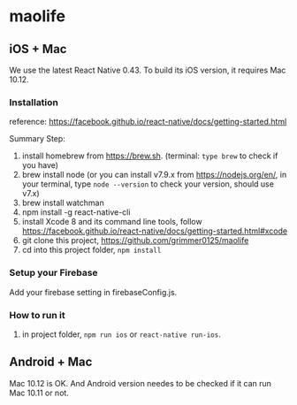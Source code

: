 # maolife

## iOS + Mac
We use the latest React Native 0.43. To build its iOS version, it requires Mac 10.12.

### Installation

reference:
https://facebook.github.io/react-native/docs/getting-started.html

Summary Step:
1. install homebrew from https://brew.sh. (terminal: `type brew` to check if you have)
2. brew install node (or you can install v7.9.x from https://nodejs.org/en/, in your terminal, type `node --version` to check your version, should use v7.x)
3. brew install watchman
4. npm install -g react-native-cli
5. install Xcode 8 and its command line tools, follow https://facebook.github.io/react-native/docs/getting-started.html#xcode
6. git clone this project, https://github.com/grimmer0125/maolife
7. cd into this project folder, `npm install`

### Setup your Firebase

Add your firebase setting in firebaseConfig.js.

### How to run it
1. in project folder, `npm run ios` or `react-native run-ios`.

## Android + Mac

Mac 10.12 is OK. And Android version needes to be checked if it can run Mac 10.11 or not. 
